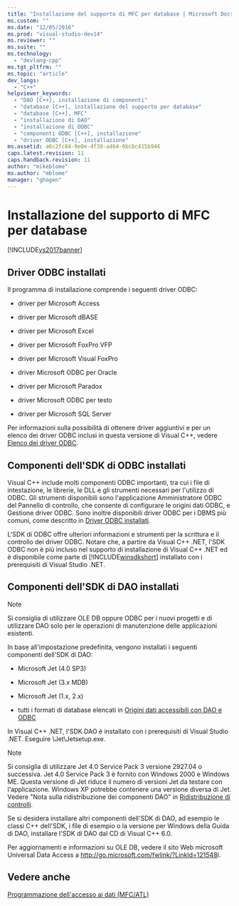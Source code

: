 ```yaml
---
title: "Installazione del supporto di MFC per database | Microsoft Docs"
ms.custom: ""
ms.date: "12/05/2016"
ms.prod: "visual-studio-dev14"
ms.reviewer: ""
ms.suite: ""
ms.technology: 
  - "devlang-cpp"
ms.tgt_pltfrm: ""
ms.topic: "article"
dev_langs: 
  - "C++"
helpviewer_keywords: 
  - "DAO [C++], installazione di componenti"
  - "database [C++], installazione del supporto per database"
  - "database [C++], MFC"
  - "installazione di DAO"
  - "installazione di ODBC"
  - "componenti ODBC [C++], installazione"
  - "driver ODBC [C++], installazione"
ms.assetid: a6c2fc84-9e0e-4f39-a464-0bcbc415b946
caps.latest.revision: 11
caps.handback.revision: 11
author: "mikeblome"
ms.author: "mblome"
manager: "ghogen"
---
```

# Installazione del supporto di MFC per database
[!INCLUDE[vs2017banner](../assembler/inline/includes/vs2017banner.md)]

##  <a name="_core_odbc_drivers_installed"></a> Driver ODBC installati  
 Il programma di installazione comprende i seguenti driver ODBC:  
  
-   driver per Microsoft Access  
  
-   driver per Microsoft dBASE  
  
-   driver per Microsoft Excel  
  
-   driver per Microsoft FoxPro VFP  
  
-   driver per Microsoft Visual FoxPro  
  
-   driver Microsoft ODBC per Oracle  
  
-   driver per Microsoft Paradox  
  
-   driver Microsoft ODBC per testo  
  
-   driver per Microsoft SQL Server  
  
 Per informazioni sulla possibilità di ottenere driver aggiuntivi e per un elenco dei driver ODBC inclusi in questa versione di Visual C\+\+, vedere [Elenco dei driver ODBC](../data/odbc/odbc-driver-list.md).  
  
##  <a name="_core_odbc_sdk_components_installed"></a> Componenti dell'SDK di ODBC installati  
 Visual C\+\+ include molti componenti ODBC importanti, tra cui i file di intestazione, le librerie, le DLL e gli strumenti necessari per l'utilizzo di ODBC.  Gli strumenti disponibili sono l'applicazione Amministratore ODBC del Pannello di controllo, che consente di configurare le origini dati ODBC, e Gestione driver ODBC.  Sono inoltre disponibili driver ODBC per i DBMS più comuni, come descritto in [Driver ODBC installati](#_core_odbc_drivers_installed).  
  
 L'SDK di ODBC offre ulteriori informazioni e strumenti per la scrittura e il controllo dei driver ODBC.  Notare che, a partire da Visual C\+\+ .NET, l'SDK ODBC non è più incluso nel supporto di installazione di Visual C\+\+ .NET ed è disponibile come parte di [!INCLUDE[winsdkshort](../atl/reference/includes/winsdkshort_md.md)] installato con i prerequisiti di Visual Studio .NET.  
  
##  <a name="_core_dao_sdk_components_installed"></a> Componenti dell'SDK di DAO installati  
  
> [!NOTE]
>  Si consiglia di utilizzare OLE DB oppure ODBC per i nuovi progetti  e di utilizzare DAO solo per le operazioni di manutenzione delle applicazioni esistenti.  
  
 In base all'impostazione predefinita, vengono installati i seguenti componenti dell'SDK di DAO:  
  
-   Microsoft Jet \(4.0 SP3\)  
  
-   Microsoft Jet \(3.x MDB\)  
  
-   Microsoft Jet \(1.x, 2.x\)  
  
-   tutti i formati di database elencati in [Origini dati accessibili con DAO e ODBC](../data/what-data-sources-can-i-access-with-dao-and-odbc-q.md)  
  
 In Visual C\+\+ .NET, l'SDK DAO è installato con i prerequisiti di Visual Studio .NET.  Eseguire \\Jet\\Jetsetup.exe.  
  
> [!NOTE]
>  Si consiglia di utilizzare Jet 4.0 Service Pack 3 versione 2927.04 o successiva.  Jet 4.0 Service Pack 3 è fornito con Windows 2000 e Windows ME.  Questa versione di Jet riduce il numero di versioni Jet da testare con l'applicazione.  Windows XP potrebbe contenere una versione diversa di Jet.  Vedere "Nota sulla ridistribuzione dei componenti DAO" in [Ridistribuzione di controlli](../data/ado-rdo/redistributing-controls.md).  
  
 Se si desidera installare altri componenti dell'SDK di DAO, ad esempio le classi C\+\+ dell'SDK, i file di esempio o la versione per Windows della Guida di DAO, installare l'SDK di DAO dal CD di Visual C\+\+ 6.0.  
  
 Per aggiornamenti e informazioni su OLE DB, vedere il sito Web microsoft Universal Data Access a [http:\/\/go.microsoft.com\/fwlink\/?LinkId\=121548](http://go.microsoft.com/fwlink/?LinkId=121548)l.  
  
## Vedere anche  
 [Programmazione dell'accesso ai dati \(MFC\/ATL\)](../data/data-access-programming-mfc-atl.md)